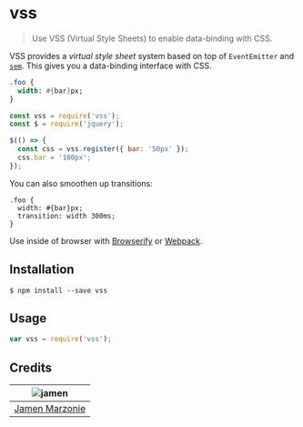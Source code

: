 # vss
> Use VSS (Virtual Style Sheets) to enable data-binding with CSS.

VSS provides a _virtual style sheet_ system based on top of `EventEmitter` and [`sem`](https://github.com/jamen/sem).  This gives you a data-binding interface with CSS.

```sass
.foo {
  width: #{bar}px;
}
```
```javascript
const vss = require('vss');
const $ = require('jquery');

$(() => {
  const css = vss.register({ bar: '50px' });
  css.bar = '100px';
});
```

You can also smoothen up transitions:
```
.foo {
  width: #{bar}px;
  transition: width 300ms;
}
```

Use inside of browser with [Browserify](https://npmjs.com/browserify) or [Webpack](https://npmjs.com/webpack).

## Installation
```shell
$ npm install --save vss
```

## Usage
```javascript
var vss = require('vss');
```

## Credits
| ![jamen][avatar] |
|:---:|
| [Jamen Marzonie][github] |

  [avatar]: https://avatars.githubusercontent.com/u/6251703?v=3&s=125
  [github]: https://github.com/jamen
